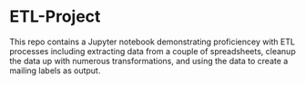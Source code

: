 # ETL-Project

This repo contains a Jupyter notebook demonstrating proficiencey with ETL processes including extracting data from a couple of spreadsheets, cleanup the data up with numerous transformations, and using the data to create a mailing labels as output.  
